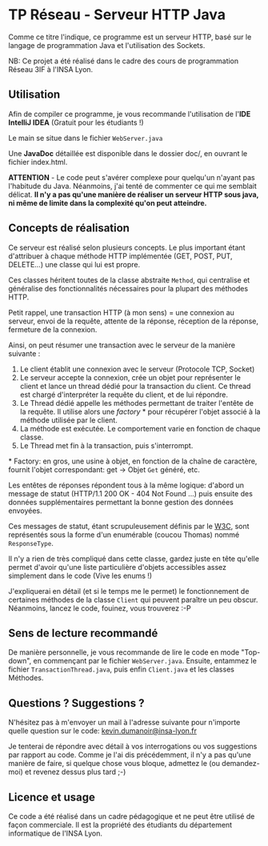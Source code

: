 # TP Réseau - Serveur HTTP Java

Comme ce titre l'indique, ce programme est un serveur HTTP, basé sur le langage de programmation Java et l'utilisation des Sockets.

NB: Ce projet a été réalisé dans le cadre des cours de programmation Réseau 3IF à l'INSA Lyon.

## Utilisation

Afin de compiler ce programme, je vous recommande l'utilisation de l'**IDE IntelliJ IDEA** (Gratuit pour les étudiants !)

Le main se situe dans le fichier `WebServer.java`

Une **JavaDoc** détaillée est disponible dans le dossier doc/, en ouvrant le fichier index.html.

**ATTENTION** - Le code peut s'avérer complexe pour quelqu'un n'ayant pas l'habitude du Java. Néanmoins, j'ai tenté de commenter ce qui me semblait délicat.
**Il n'y a pas qu'une manière de réaliser un serveur HTTP sous java, ni même de limite dans la complexité qu'on peut atteindre.**

## Concepts de réalisation

Ce serveur est réalisé selon plusieurs concepts. Le plus important étant d'attribuer à chaque méthode HTTP implémentée (GET, POST, PUT, DELETE...) une classe qui lui est propre.

Ces classes héritent toutes de la classe abstraite `Method`, qui centralise et généralise des fonctionnalités nécessaires pour la plupart des méthodes HTTP.

Petit rappel, une transaction HTTP (à mon sens) = une connexion au serveur, envoi de la requête, attente de la réponse, réception de la réponse, fermeture de la connexion.

Ainsi, on peut résumer une transaction avec le serveur de la manière suivante :

1. Le client établit une connexion avec le serveur (Protocole TCP, Socket)
2. Le serveur accepte la connexion, crée un objet pour représenter le client et lance un thread dédié pour la transaction du client. Ce thread est chargé d'interpréter la requête du client, et de lui répondre.
3. Le Thread dédié appelle les méthodes permettant de traiter l'entête de la requête. Il utilise alors une _factory_ * pour récupérer l'objet associé à la méthode utilisée par le client.
4. La méthode est exécutée. Le comportement varie en fonction de chaque classe.
5. Le Thread met fin à la transaction, puis s'interrompt.

\* Factory: en gros, une usine à objet, en fonction de la chaîne de caractère, fournit l'objet correspondant: get -> Objet `Get` généré, etc.

Les entêtes de réponses répondent tous à la même logique: d'abord un message de statut (HTTP/1.1 200 OK - 404 Not Found ...) puis ensuite des données supplémentaires permettant la bonne gestion des données envoyées.

Ces messages de statut, étant scrupuleusement définis par le [W3C](https://www.w3.org/Protocols/rfc2616/rfc2616-sec10.html), sont représentés sous la forme d'un enumérable (coucou Thomas) nommé `ResponseType`.

Il n'y a rien de très compliqué dans cette classe, gardez juste en tête qu'elle permet d'avoir qu'une liste particulière d'objets accessibles assez simplement dans le code (Vive les enums !)

J'expliquerai en détail (et si le temps me le permet) le fonctionnement de certaines méthodes de la classe `Client` qui peuvent paraître un peu obscur. Néanmoins, lancez le code, fouinez, vous trouverez :-P

## Sens de lecture recommandé

De manière personnelle, je vous recommande de lire le code en mode "Top-down", en commençant par le fichier `WebServer.java`.
Ensuite, entammez le fichier `TransactionThread.java`, puis enfin `Client.java` et les classes Méthodes.

## Questions ? Suggestions ?

N'hésitez pas à m'envoyer un mail à l'adresse suivante pour n'importe quelle question sur le code: kevin.dumanoir@insa-lyon.fr

Je tenterai de répondre avec détail à vos interrogations ou vos suggestions par rapport au code. Comme je l'ai dis précédemment, il n'y a pas qu'une manière de faire, si quelque chose vous bloque, admettez le (ou demandez-moi) et revenez dessus plus tard ;-)

## Licence et usage

Ce code a été réalisé dans un cadre pédagogique et ne peut être utilisé de façon commerciale.
Il est la propriété des étudiants du département informatique de l'INSA Lyon.
